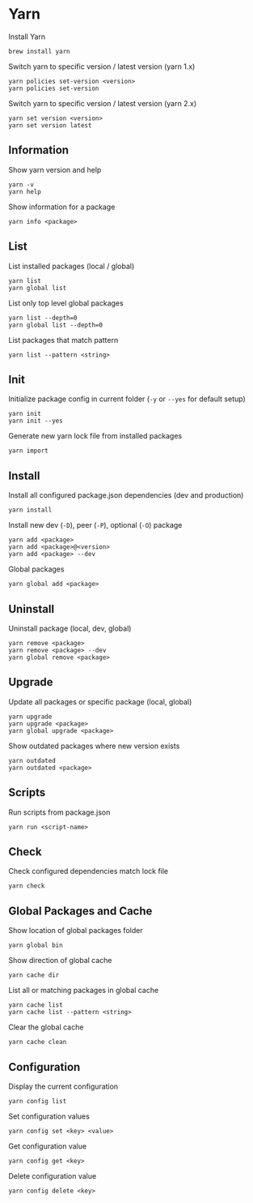 # Yarn

Install Yarn

    brew install yarn

Switch yarn to specific version / latest version (yarn 1.x)

    yarn policies set-version <version>
    yarn policies set-version

Switch yarn to specific version / latest version (yarn 2.x)

    yarn set version <version>
    yarn set version latest

## Information

Show yarn version and help

    yarn -v
    yarn help

Show information for a package

    yarn info <package>

## List

List installed packages (local / global)

    yarn list
    yarn global list

List only top level global packages

    yarn list --depth=0
    yarn global list --depth=0

List packages that match pattern

    yarn list --pattern <string>

## Init

Initialize package config in current folder (`-y` or `--yes` for default setup)

    yarn init
    yarn init --yes

Generate new yarn lock file from installed packages

    yarn import

## Install

Install all configured package.json dependencies (dev and production)

    yarn install

Install new dev (`-D`), peer (`-P`), optional (`-O`) package

    yarn add <package>
    yarn add <package>@<version>
    yarn add <package> --dev

Global packages

    yarn global add <package>

## Uninstall

Uninstall package (local, dev, global)

    yarn remove <package>
    yarn remove <package> --dev
    yarn global remove <package>

## Upgrade

Update all packages or specific package (local, global)

    yarn upgrade
    yarn upgrade <package>
    yarn global upgrade <package>

Show outdated packages where new version exists

    yarn outdated
    yarn outdated <package>

## Scripts

Run scripts from package.json

    yarn run <script-name>

## Check

Check configured dependencies match lock file

    yarn check

## Global Packages and Cache

Show location of global packages folder

    yarn global bin

Show direction of global cache

    yarn cache dir

List all or matching packages in global cache

    yarn cache list
    yarn cache list --pattern <string>

Clear the global cache

    yarn cache clean

## Configuration

Display the current configuration

    yarn config list

Set configuration values

    yarn config set <key> <value>

Get configuration value

    yarn config get <key>

Delete configuration value

    yarn config delete <key>
